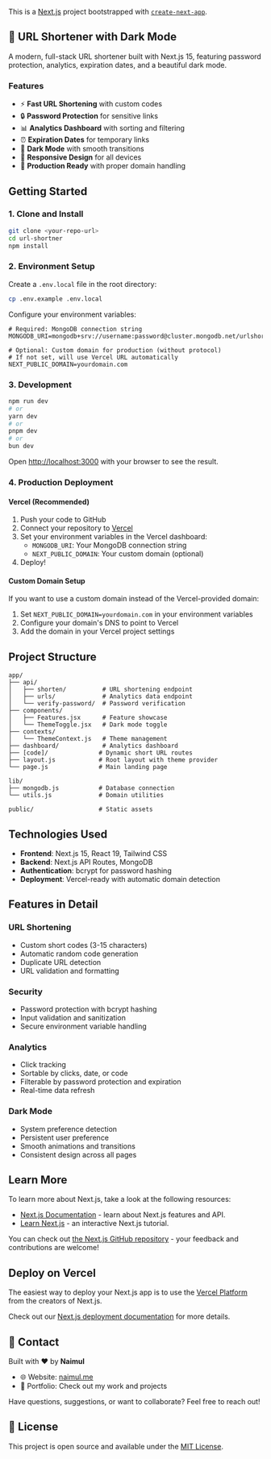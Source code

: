 This is a [Next.js](https://nextjs.org) project bootstrapped with [`create-next-app`](https://github.com/vercel/next.js/tree/canary/packages/create-next-app).

## 🔗 URL Shortener with Dark Mode

A modern, full-stack URL shortener built with Next.js 15, featuring password protection, analytics, expiration dates, and a beautiful dark mode.

### Features

- ⚡ **Fast URL Shortening** with custom codes
- 🔒 **Password Protection** for sensitive links
- 📊 **Analytics Dashboard** with sorting and filtering
- ⏰ **Expiration Dates** for temporary links
- 🌙 **Dark Mode** with smooth transitions
- 📱 **Responsive Design** for all devices
- 🚀 **Production Ready** with proper domain handling

## Getting Started

### 1. Clone and Install

```bash
git clone <your-repo-url>
cd url-shortner
npm install
```

### 2. Environment Setup

Create a `.env.local` file in the root directory:

```bash
cp .env.example .env.local
```

Configure your environment variables:

```env
# Required: MongoDB connection string
MONGODB_URI=mongodb+srv://username:password@cluster.mongodb.net/urlshortener

# Optional: Custom domain for production (without protocol)
# If not set, will use Vercel URL automatically
NEXT_PUBLIC_DOMAIN=yourdomain.com
```

### 3. Development

```bash
npm run dev
# or
yarn dev
# or
pnpm dev
# or
bun dev
```

Open [http://localhost:3000](http://localhost:3000) with your browser to see the result.

### 4. Production Deployment

#### Vercel (Recommended)

1. Push your code to GitHub
2. Connect your repository to [Vercel](https://vercel.com)
3. Set your environment variables in the Vercel dashboard:
   - `MONGODB_URI`: Your MongoDB connection string
   - `NEXT_PUBLIC_DOMAIN`: Your custom domain (optional)
4. Deploy!

#### Custom Domain Setup

If you want to use a custom domain instead of the Vercel-provided domain:

1. Set `NEXT_PUBLIC_DOMAIN=yourdomain.com` in your environment variables
2. Configure your domain's DNS to point to Vercel
3. Add the domain in your Vercel project settings

## Project Structure

```
app/
├── api/
│   ├── shorten/          # URL shortening endpoint
│   ├── urls/             # Analytics data endpoint
│   └── verify-password/  # Password verification
├── components/
│   ├── Features.jsx      # Feature showcase
│   └── ThemeToggle.jsx   # Dark mode toggle
├── contexts/
│   └── ThemeContext.js   # Theme management
├── dashboard/            # Analytics dashboard
├── [code]/              # Dynamic short URL routes
├── layout.js            # Root layout with theme provider
└── page.js              # Main landing page

lib/
├── mongodb.js           # Database connection
└── utils.js             # Domain utilities

public/                  # Static assets
```

## Technologies Used

- **Frontend**: Next.js 15, React 19, Tailwind CSS
- **Backend**: Next.js API Routes, MongoDB
- **Authentication**: bcrypt for password hashing
- **Deployment**: Vercel-ready with automatic domain detection

## Features in Detail

### URL Shortening

- Custom short codes (3-15 characters)
- Automatic random code generation
- Duplicate URL detection
- URL validation and formatting

### Security

- Password protection with bcrypt hashing
- Input validation and sanitization
- Secure environment variable handling

### Analytics

- Click tracking
- Sortable by clicks, date, or code
- Filterable by password protection and expiration
- Real-time data refresh

### Dark Mode

- System preference detection
- Persistent user preference
- Smooth animations and transitions
- Consistent design across all pages

## Learn More

To learn more about Next.js, take a look at the following resources:

- [Next.js Documentation](https://nextjs.org/docs) - learn about Next.js features and API.
- [Learn Next.js](https://nextjs.org/learn) - an interactive Next.js tutorial.

You can check out [the Next.js GitHub repository](https://github.com/vercel/next.js) - your feedback and contributions are welcome!

## Deploy on Vercel

The easiest way to deploy your Next.js app is to use the [Vercel Platform](https://vercel.com/new?utm_medium=default-template&filter=next.js&utm_source=create-next-app&utm_campaign=create-next-app-readme) from the creators of Next.js.

Check out our [Next.js deployment documentation](https://nextjs.org/docs/app/building-your-application/deploying) for more details.

## 📧 Contact

Built with ❤️ by **Naimul**

- 🌐 Website: [naimul.me](https://naimul.me)
- 💼 Portfolio: Check out my work and projects

Have questions, suggestions, or want to collaborate? Feel free to reach out!

## 📝 License

This project is open source and available under the [MIT License](LICENSE).
